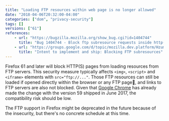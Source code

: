 ```yaml
---
title: "Loading FTP resources within web page is no longer allowed"
date: "2018-04-06T20:32:00-04:00"
categories: ["dom", "privacy-security"]
tags: []
versions: ["61"]
references:
    - url: "https://bugzilla.mozilla.org/show_bug.cgi?id=1404744"
      title: "Bug 1404744 - Block ftp subresource requests inside http(s) pages"
    - url: "https://groups.google.com/d/topic/mozilla.dev.platform/HzumeW2JQW8/discussion"
      title: "Intent to implement and ship: Blocking FTP subresources"
---
```

Firefox 61 and later will block HTTP(S) pages from loading resources from FTP servers. This security measure typically affects `<img>`, `<script>` and `<iframe>` elements with `src="ftp://..."`. Those FTP resources can still be loaded if opened directly within the browser or any FTP page, and links to FTP servers are also not blocked. Given that [Google Chrome](https://www.chromestatus.com/feature/5709390967472128) has already made the change with the version 59 shipped in June 2017, the compatibility risk should be low.

The FTP support in Firefox might be deprecated in the future because of the insecurity, but there's no concrete schedule at this time.
